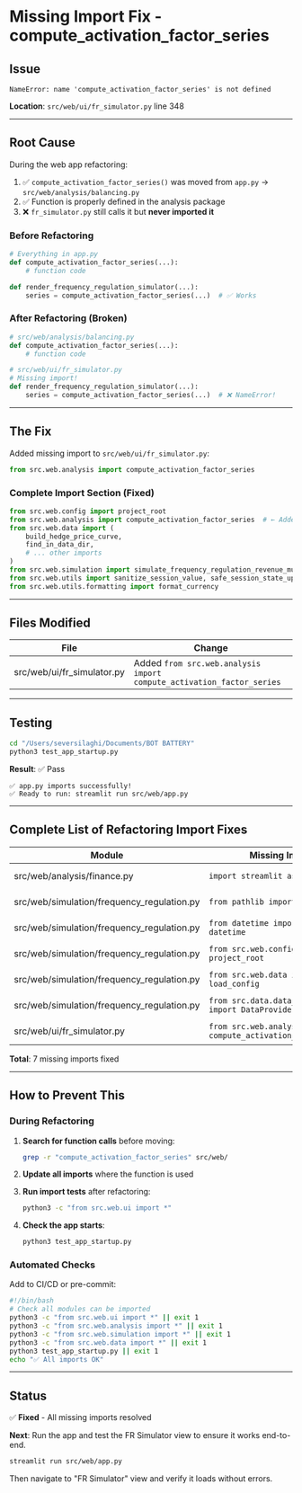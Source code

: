 # Missing Import Fix - compute_activation_factor_series

## Issue
```
NameError: name 'compute_activation_factor_series' is not defined
```

**Location**: `src/web/ui/fr_simulator.py` line 348

---

## Root Cause

During the web app refactoring:

1. ✅ `compute_activation_factor_series()` was moved from `app.py` → `src/web/analysis/balancing.py`
2. ✅ Function is properly defined in the analysis package
3. ❌ `fr_simulator.py` still calls it but **never imported it**

### Before Refactoring
```python
# Everything in app.py
def compute_activation_factor_series(...):
    # function code

def render_frequency_regulation_simulator(...):
    series = compute_activation_factor_series(...)  # ✅ Works
```

### After Refactoring (Broken)
```python
# src/web/analysis/balancing.py
def compute_activation_factor_series(...):
    # function code

# src/web/ui/fr_simulator.py
# Missing import!
def render_frequency_regulation_simulator(...):
    series = compute_activation_factor_series(...)  # ❌ NameError!
```

---

## The Fix

Added missing import to `src/web/ui/fr_simulator.py`:

```python
from src.web.analysis import compute_activation_factor_series
```

### Complete Import Section (Fixed)
```python
from src.web.config import project_root
from src.web.analysis import compute_activation_factor_series  # ← Added
from src.web.data import (
    build_hedge_price_curve,
    find_in_data_dir,
    # ... other imports
)
from src.web.simulation import simulate_frequency_regulation_revenue_multi
from src.web.utils import sanitize_session_value, safe_session_state_update
from src.web.utils.formatting import format_currency
```

---

## Files Modified

| File | Change |
|------|--------|
| src/web/ui/fr_simulator.py | Added `from src.web.analysis import compute_activation_factor_series` |

---

## Testing

```bash
cd "/Users/seversilaghi/Documents/BOT BATTERY"
python3 test_app_startup.py
```

**Result**: ✅ Pass
```
✅ app.py imports successfully!
✅ Ready to run: streamlit run src/web/app.py
```

---

## Complete List of Refactoring Import Fixes

| Module | Missing Import | Status |
|--------|---------------|--------|
| src/web/analysis/finance.py | `import streamlit as st` | ✅ Fixed |
| src/web/simulation/frequency_regulation.py | `from pathlib import Path` | ✅ Fixed |
| src/web/simulation/frequency_regulation.py | `from datetime import date, datetime` | ✅ Fixed |
| src/web/simulation/frequency_regulation.py | `from src.web.config import project_root` | ✅ Fixed |
| src/web/simulation/frequency_regulation.py | `from src.web.data import load_config` | ✅ Fixed |
| src/web/simulation/frequency_regulation.py | `from src.data.data_provider import DataProvider` | ✅ Fixed |
| src/web/ui/fr_simulator.py | `from src.web.analysis import compute_activation_factor_series` | ✅ Fixed |

**Total**: 7 missing imports fixed

---

## How to Prevent This

### During Refactoring

1. **Search for function calls** before moving:
   ```bash
   grep -r "compute_activation_factor_series" src/web/
   ```

2. **Update all imports** where the function is used

3. **Run import tests** after refactoring:
   ```bash
   python3 -c "from src.web.ui import *"
   ```

4. **Check the app starts**:
   ```bash
   python3 test_app_startup.py
   ```

### Automated Checks

Add to CI/CD or pre-commit:

```bash
#!/bin/bash
# Check all modules can be imported
python3 -c "from src.web.ui import *" || exit 1
python3 -c "from src.web.analysis import *" || exit 1
python3 -c "from src.web.simulation import *" || exit 1
python3 -c "from src.web.data import *" || exit 1
python3 test_app_startup.py || exit 1
echo "✅ All imports OK"
```

---

## Status

✅ **Fixed** - All missing imports resolved

**Next**: Run the app and test the FR Simulator view to ensure it works end-to-end.

```bash
streamlit run src/web/app.py
```

Then navigate to "FR Simulator" view and verify it loads without errors.
